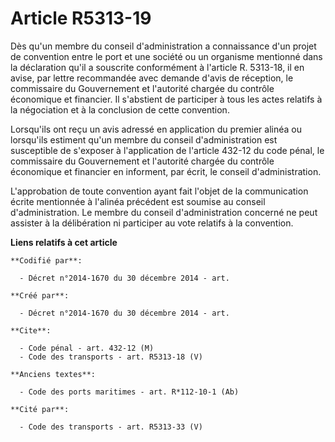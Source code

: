 # Article R5313-19

Dès qu'un membre du conseil d'administration a connaissance d'un projet de convention entre le port et une société ou un
organisme mentionné dans la déclaration qu'il a souscrite conformément à l'article R. 5313-18, il en avise, par lettre
recommandée avec demande d'avis de réception, le commissaire du Gouvernement et l'autorité chargée du contrôle économique et
financier. Il s'abstient de participer à tous les actes relatifs à la négociation et à la conclusion de cette convention. 

Lorsqu'ils ont reçu un avis adressé en application du premier alinéa ou lorsqu'ils estiment qu'un membre du conseil
d'administration est susceptible de s'exposer à l'application de l'article 432-12 du code pénal, le commissaire du
Gouvernement et l'autorité chargée du contrôle économique et financier en informent, par écrit, le conseil d'administration. 

L'approbation de toute convention ayant fait l'objet de la communication écrite mentionnée à l'alinéa précédent est soumise
au conseil d'administration. Le membre du conseil d'administration concerné ne peut assister à la délibération ni participer
au vote relatifs à la convention.

**Liens relatifs à cet article**

	**Codifié par**:

	  - Décret n°2014-1670 du 30 décembre 2014 - art.

	**Créé par**:

	  - Décret n°2014-1670 du 30 décembre 2014 - art.

	**Cite**:

	  - Code pénal - art. 432-12 (M)
	  - Code des transports - art. R5313-18 (V)

	**Anciens textes**:

	  - Code des ports maritimes - art. R*112-10-1 (Ab)

	**Cité par**:

	  - Code des transports - art. R5313-33 (V)
